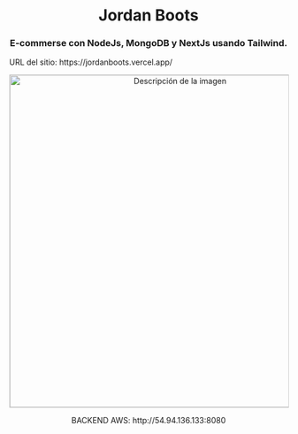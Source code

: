 <h1 align="center">Jordan Boots </h1>
<h3 align="center">E-commerse con NodeJs, MongoDB y NextJs usando Tailwind.</h3>
<p algin="center">URL del sitio: https://jordanboots.vercel.app/ </p>
<div align="center">
<img src="https://i.pinimg.com/originals/2f/ef/55/2fef55386cfa1d31b253ef90aa4faf4d.png" alt="Descripción de la imagen" style="border: 1px solid #ccc; width: 600px; ">
</div>
<p align="center">BACKEND AWS: http://54.94.136.133:8080 </p>


